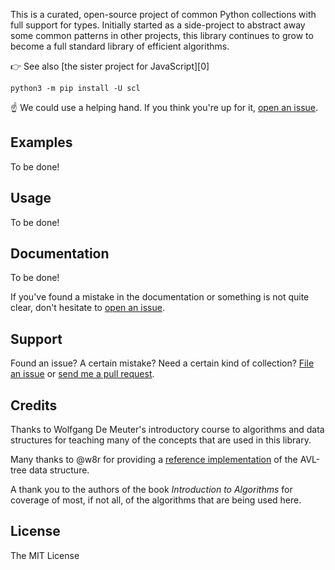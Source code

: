 
This is a curated, open-source project of common Python collections with
full support for types. Initially started as a side-project to abstract
away some common patterns in other projects, this library continues to grow to
become a full standard library of efficient algorithms.

👉 See also [the sister project for JavaScript][0]

```
python3 -m pip install -U scl
```

☝️ We could use a helping hand. If you think you're up for it, [open an
issue][issue].

## Examples

To be done!

## Usage

To be done!

## Documentation

To be done!

If you've found a mistake in the documentation or something is not quite clear,
don't hesitate to [open an issue][issue].

## Support

Found an issue? A certain mistake? Need a certain kind of collection? [File an
issue][issue] or [send me a pull request][pull].

## Credits

Thanks to Wolfgang De Meuter's introductory course to algorithms and data
structures for teaching many of the concepts that are used in this library.

Many thanks to @w8r for providing a [reference implementation][w8r] of the
AVL-tree data structure.

A thank you to the authors of the book _Introduction to Algorithms_ for
coverage of most, if not all, of the algorithms that are being used here.

## License

The MIT License

[js]: https://github.com/scl.js
[issue]: https://github.com/samvv/scl-python/issues/new
[pull]: https://github.com/samvv/scl-python/fork
[w8r]: https://github.com/w8r/avl
